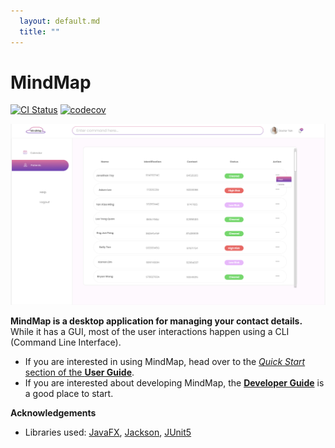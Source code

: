 ```yaml
---
  layout: default.md
  title: ""
---
```


# MindMap

[![CI Status](https://github.com/se-edu/addressbook-level3/workflows/Java%20CI/badge.svg)](https://github.com/se-edu/addressbook-level3/actions)
[![codecov](https://codecov.io/gh/se-edu/addressbook-level3/branch/master/graph/badge.svg)](https://codecov.io/gh/se-edu/addressbook-level3)

![Ui](images/Ui.png)

**MindMap is a desktop application for managing your contact details.** While it has a GUI, most of the user interactions happen using a CLI (Command Line Interface).

* If you are interested in using MindMap, head over to the [_Quick Start_ section of the **User Guide**](UserGuide.html#quick-start).
* If you are interested about developing MindMap, the [**Developer Guide**](DeveloperGuide.html) is a good place to start.


**Acknowledgements**

* Libraries used: [JavaFX](https://openjfx.io/), [Jackson](https://github.com/FasterXML/jackson), [JUnit5](https://github.com/junit-team/junit5)
